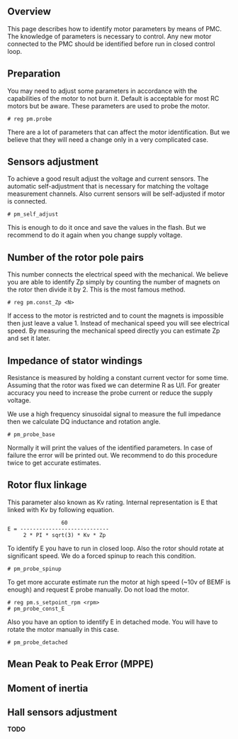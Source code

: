 ## Overview

This page describes how to identify motor parameters by means of PMC. The
knowledge of parameters is necessary to control. Any new motor connected to the
PMC should be identified before run in closed control loop.

## Preparation

You may need to adjust some parameters in accordance with the capabilities of
the motor to not burn it. Default is acceptable for most RC motors but be
aware. These parameters are used to probe the motor.

	# reg pm.probe

There are a lot of parameters that can affect the motor identification. But we
believe that they will need a change only in a very complicated case.

## Sensors adjustment

To achieve a good result adjust the voltage and current sensors. The automatic
self-adjustment that is necessary for matching the voltage measurement
channels. Also current sensors will be self-adjusted if motor is connected.

	# pm_self_adjust

This is enough to do it once and save the values in the flash. But we recommend
to do it again when you change supply voltage.

## Number of the rotor pole pairs

This number connects the electrical speed with the mechanical. We believe you
are able to identify Zp simply by counting the number of magnets on the rotor
then divide it by 2. This is the most famous method.

	# reg pm.const_Zp <N>

If access to the motor is restricted and to count the magnets is impossible
then just leave a value 1. Instead of mechanical speed you will see electrical
speed. By measuring the mechanical speed directly you can estimate Zp and set
it later.

## Impedance of stator windings

Resistance is measured by holding a constant current vector for some time.
Assuming that the rotor was fixed we can determine R as U/I. For greater
accuracy you need to increase the probe current or reduce the supply voltage.

We use a high frequency sinusoidal signal to measure the full impedance then we
calculate DQ inductance and rotation angle.

	# pm_probe_base

Normally it will print the values of the identified parameters. In case of
failure the error will be printed out. We recommend to do this procedure twice
to get accurate estimates.

## Rotor flux linkage

This parameter also known as Kv rating. Internal representation is E that
linked with Kv by following equation.

	                 60
	E = ----------------------------
	     2 * PI * sqrt(3) * Kv * Zp

To identify E you have to run in closed loop. Also the rotor should rotate at
significant speed. We do a forced spinup to reach this condition.

	# pm_probe_spinup

To get more accurate estimate run the motor at high speed (~10v of BEMF is
enough) and request E probe manually. Do not load the motor.

	# reg pm.s_setpoint_rpm <rpm>
	# pm_probe_const_E

Also you have an option to identify E in detached mode. You will have to rotate
the motor manually in this case.

	# pm_probe_detached

## Mean Peak to Peak Error (MPPE)
## Moment of inertia
## Hall sensors adjustment

**TODO**

